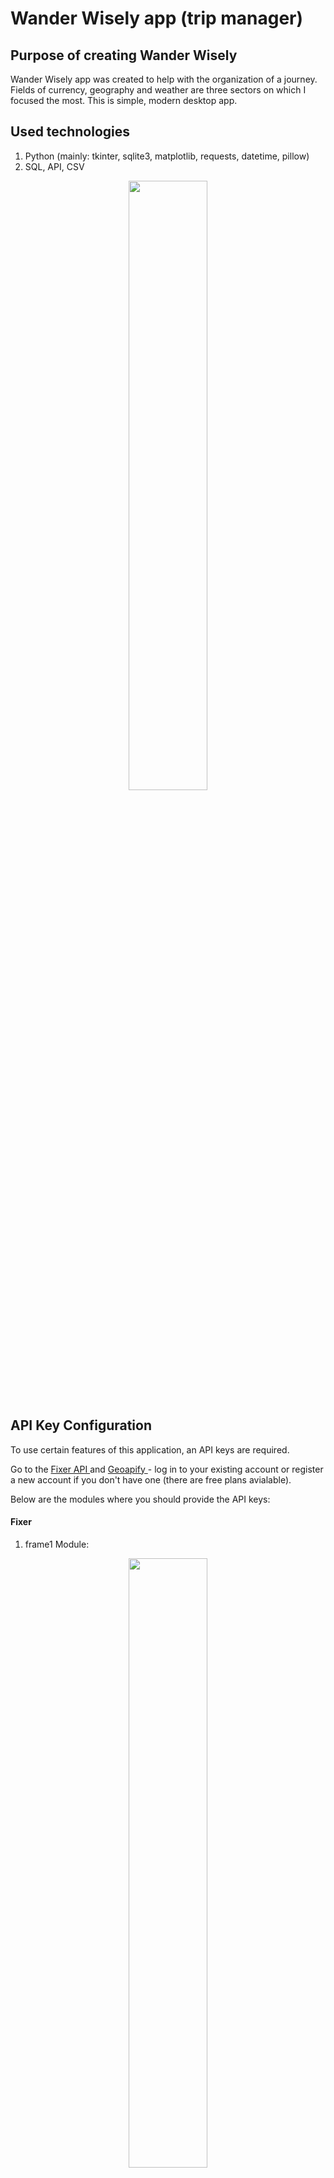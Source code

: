 # Wander Wisely app (trip manager)
## Purpose of creating Wander Wisely
Wander Wisely app was created to help with the organization of a journey. Fields of currency, geography and weather are three sectors on which I focused the most. This is simple, modern desktop app.

## Used technologies
1. Python (mainly: tkinter, sqlite3, matplotlib, requests, datetime, pillow)
2. SQL, API, CSV

<p align = 'center'>
    <img src = 'https://github.com/poolinaaa/trip-manager-app/assets/125304122/5f842d0e-ddd7-4b2c-8442-cf4121349786' width = 50% height = 50%>
</p>

## API Key Configuration

To use certain features of this application, an API keys are required. 

Go to the <a href='https://apilayer.com/marketplace/fixer-api?_gl=1*15f9c1p*_ga*MTE5OTkwMzQ3MC4xNjk1Mzg1NTQy*_ga_HGV43FGGVM*MTY5NTM4NTU0My4xLjEuMTY5NTM4NTU2NS4zOC4wLjA.#pricing'> Fixer API </a> and  <a href='https://www.geoapify.com/pricing'> Geoapify </a> - log in to your existing account or register a new account if you don't have one (there are free plans avialable).

Below are the modules where you should provide the API keys:

#### Fixer 

1. frame1 Module:
<p align = 'center'>
    <img src = "https://github.com/poolinaaa/trip-manager-repo/assets/125304122/014f06e4-448e-458e-8d34-a82eb4c56277" width = 50% height = 50%>
</p>

2. frame2 Module:
   <p align = 'center'>
    <img src = "https://github.com/poolinaaa/trip-manager-repo/assets/125304122/aba708af-469c-47f4-9a15-b845a13573a7" width = 50% height = 50%>
</p>

3. funcPlots Module:
   <p align = 'center'>
    <img src = "https://github.com/poolinaaa/trip-manager-repo/assets/125304122/050abaab-8e20-49cc-9778-aeb9b4ddecf5" width = 50% height = 50%>
</p>

#### Geoapify

4. geoFunc Module:
   <p align = 'center'>
    <img src = "https://github.com/poolinaaa/trip-manager-repo/assets/125304122/296b311f-b9c8-47e6-afa6-12c886a9232e" width = 50% height = 50%>
</p>



### Main menu (frame 1)

The main frame of the Wander Wisely application serves as the central hub for users to plan their travel adventures. It provides essential features for inputting travel destination information, selecting the primary currency, and accessing various travel-related analyses. 
<p align = 'center'>
    <img src = "https://github.com/poolinaaa/trip-manager-repo/assets/125304122/21de5d3a-7f62-4131-927f-c47c5745cc28" width = 50% height = 50%>
</p>

#### Components
1. Destination and Primary Currency Input

Upon launching the Wander Wisely app, users are greeted with a section to input their desired travel destination (country) and their everyday primary currency. The application is protected against case errors.
<p align = 'center'>
    <img src = "https://github.com/poolinaaa/trip-manager-repo/assets/125304122/c67cb216-251f-4c18-8b9b-d1f35cc097e0" width = 50% height = 50%>
</p>

2. Travel Analysis Options

After entering the destination and primary currency, users are presented with a range of options to analyze and plan their trip effectively. These options include:

- Currency Analysis: Users can select this option to get insights into the currency exchange rates and conversion tools for their primary currency in the chosen destination. It provides real-time currency exchange rate information based on user input (displayed on the of the section).
<p align = 'center'>
    <img src = 'https://github.com/poolinaaa/trip-manager-repo/assets/125304122/d8663838-fb11-4610-9cb5-6aa3d41d2c70' width = 30% height = 30%>
</p>

- Geographical Information: This option allows users to explore the geographical location of their chosen destination. Users can access information about popular landmarks and attractions in their selected destination.

- Weather Forecast: This feature provides users with up-to-date weather information for their chosen travel destination, helping them prepare for varying weather conditions during their trip. Also it provides a weather from year before departure date.

3. Navigation Buttons

To access each of the travel analysis options mentioned above, users can simply click on the corresponding button. These buttons provide an intuitive and user-friendly way to explore different aspects of their trip.

The application uses a mechanism to determine whether to display fake buttons or real buttons. Fake buttons are initially shown and are replaced with real buttons after valid user input is received. State of buttons couldn't been used because customtkinker buttons don't handle this function (usage of state causes bugs).
    
4. Exit Button

Located at the bottom of the main frame, there is an exit button that allows users to gracefully exit the Wander Wisely app when they have finished planning or using its features.

#### Error Handling

The application includes error handling to notify users of incorrect inputs or data retrieval issues.
Error messages are displayed as labels and automatically disappear after a set time.
<p align = 'center'>
    <img src = 'https://github.com/poolinaaa/trip-manager-repo/assets/125304122/5dad989c-3049-49d2-8ab4-03e13f85e81e' width = 50% height = 50%>
</p>


### Currency section (frame 2)
This section of the travel assistant application allows users to analyze changes in a selected currency. Users can choose a date range for currency analysis. After confirming the dates, users can select which type of chart they want to display.

<p align = 'center'>
    <img src = "https://github.com/poolinaaa/trip-manager-repo/assets/125304122/7f687c33-7f9e-4e44-8348-fa233b03b2fc" width = 50% height = 50%>
</p>

Usage Instructions:

1. Enter Date Range:
    Start by entering the desired start and end dates for the currency analysis in the "Enter the start date" and "Enter the end date" fields.
    Dates should be entered in the "YYYY-MM-DD" format.

2. Confirm Time Span:
    Click the "CONFIRM TIME SPAN" button to confirm the selected date range.

3. Choose Chart:
    After confirming the date range, you can choose from the following charts to display:
       - Comparison to the Current Rate: Shows a comparison of the selected currency's rate to the current rate.
       - Rate Compared to EUR, USD, PLN, CNY: Displays the selected currency's rate compared to EUR, USD, PLN, and CNY.
       - Currency Rate for the Last 30 Days: Shows the currency rate for the last 30 days.

#### Plot 1
<p align = 'center'>
    <img src = "https://github.com/poolinaaa/trip-manager-repo/assets/125304122/4972e5d5-3cde-48fa-8c62-6ddd8417eb3a" width = 50% height = 50%>
</p>

#### Plot 2
<p align = 'center'>
    <img src = "https://github.com/poolinaaa/trip-manager-repo/assets/125304122/a54cc0b7-c7bc-4322-bb5c-802e188d6773" width = 50% height = 50%>
</p>

#### Plot 3
<p align = 'center'>
    <img src = "https://github.com/poolinaaa/trip-manager-repo/assets/125304122/4f0cc856-a5f9-4996-8244-4c5d23192237" width = 50% height = 50%>
</p>

#### Error Handling
If the user enters a date in the wrong format, a message will prompt them to correct it.

<p align = 'center'>
    <img src = 'https://github.com/poolinaaa/trip-manager-repo/assets/125304122/0b1f31b7-ecbf-49fb-bbe8-77d5c6691d2a' width = 50% height = 50%>
</p>

### Geographical section (frame 3)
In the geographical part of the Wander Wisely, users can explore geographical facts related to their destination country. Users will have the opportunity to discover information about their departure country, calculate the distance between their departure and destination countries, and explore nearby attractions.

Upon opening the Geographic Exploration section, in the bottom left corner of the application window, you will find the following information:
- Capital of the Destination Country: The capital city of the selected destination country.
- Five Largest Cities: The names of the five largest cities in the destination country, along with their respective populations.
    
This geographic information provides users with a quick overview of key details about their destination country, including its capital and major cities.

<p align = 'center'>
    <img src = 'https://github.com/poolinaaa/trip-manager-repo/assets/125304122/97cd6f90-71c9-4e50-b8d2-f2f8e0b425ea' width = 50% height = 50%>
</p>

Usage Instructions:
1. Enter Departure Country:
    Start by entering your departure country in the "What is your departure country?" field.
    Ensure that you enter the full name of the country.

2. Select Distance Unit:
    Choose the unit in which the distance between your departure and destination countries will be displayed. You can choose between kilometers and miles.

3. Confirm Choices:
    Click the "CONFIRM COUNTRY" button to confirm your departure country and distance unit selection.

4. Explore Geographic Facts:
    Once confirmed, the application will display information about the distance between your departure country and the selected destination country.
    You'll also get a list of nearby attractions in the destination country's capital, with the option to open them in a web browser and save choices in the database.

<p align = 'center'>
    <img src = 'https://github.com/poolinaaa/trip-manager-repo/assets/125304122/2c28dd22-ac72-438d-9b3b-0bd5638dc28e' width = 50% height = 50%>
</p>

<p align = 'center'>
    <img src = 'https://github.com/poolinaaa/trip-manager-repo/assets/125304122/091972df-0ff5-4c33-b06f-31d80acad5ae' width = 50% height = 50%>
</p>

#### Error Handling
If you enter an invalid country name when specifying your departure country, the application will display an error message.

<p align = 'center'>
    <img src = 'https://github.com/poolinaaa/trip-manager-repo/assets/125304122/5810a32d-7688-4611-9ba8-95c2cfa0e285' width = 50% height = 50%>
</p>

### Weather section (frame 4)
In this section of the travel assistant application, users can check the weather forecast for their destination country. The Weather Forecast section provides users with the capability to view both historical weather data from a year ago and a weather forecast for the upcoming week.

<p align = 'center'>
    <img src = 'https://github.com/poolinaaa/trip-manager-repo/assets/125304122/dcfab838-28dc-49e6-bdd4-b7bd5ff882f6' width = 50% height = 50%>
</p>

Usage Instructions:

1. Select Date of Departure:
    Use the calendar widget to select the date of your departure.
    Click on the date you want to choose, and it will be displayed as the selected departure date.

2. Submit Date:
    After selecting the date of departure, click the "SUBMIT DATE" button to proceed.

3. View Weather Data:
    Once the date of departure is confirmed, the application will display options to view weather-related information.
    Users can choose between two options:
    - Year Ago:
      This option allows you to view historical weather data from exactly one year ago on the selected date. It provides insights into what the weather was like on the same day in the past.
    - Next Week:
      This option provides a weather forecast for the upcoming week in your destination country.

<p align = 'center'>
    <img src = 'https://github.com/poolinaaa/trip-manager-repo/assets/125304122/62a593b2-9876-432c-b597-bcae16cab234' width = 50% height = 50%>
</p>

#### Plot 1
<p align = 'center'>
    <img src = 'https://github.com/poolinaaa/trip-manager-repo/assets/125304122/a0989b09-e69b-4811-bec2-9e62f386ff8d' width = 50% height = 50%>
</p>

#### Plot 2
<p align = 'center'>
    <img src = 'https://github.com/poolinaaa/trip-manager-repo/assets/125304122/3e0e0886-9585-4786-8082-22f9ff5e27d5' width = 50% height = 50%>
</p>







